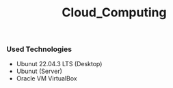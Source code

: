 <h1 align="center"> Cloud_Computing </h1>
<br>
<h3>Used Technologies</h3>
<ul>
  <li>Ubunut 22.04.3 LTS (Desktop)</li>
  <li>Ubunut (Server)</li>
  <li>Oracle VM VirtualBox</li>
</ul>
